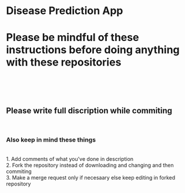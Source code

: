 # Disease Prediction App

<h1>Please be mindful of these instructions before doing anything with these repositories<h1> <br>
<H2>Please write full discription while commiting</H2><br>

<h3>Also keep in mind these things</h3>
<br>
1. Add comments of what you've done in description <br>
2. Fork the repository instead of downloading and changing and then commiting <br>
3. Make a merge request only if necesaary else keep editing in forked repository <br>


